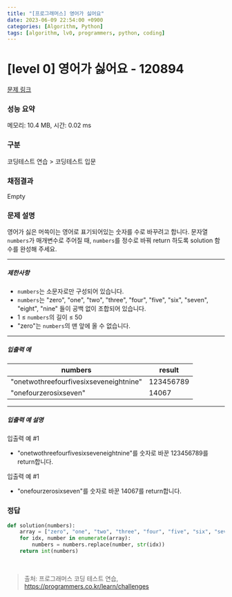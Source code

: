 ```yaml
---
title: "[프로그래머스] 영어가 싫어요"
date: 2023-06-09 22:54:00 +0900
categories: [Algorithm, Python]
tags: [algorithm, lv0, programmers, python, coding]
---
```


# [level 0] 영어가 싫어요 - 120894

[문제 링크](https://school.programmers.co.kr/learn/courses/30/lessons/120894)

### 성능 요약

메모리: 10.4 MB, 시간: 0.02 ms

### 구분

코딩테스트 연습 > 코딩테스트 입문

### 채점결과

Empty

### 문제 설명

<p>영어가 싫은 머쓱이는 영어로 표기되어있는 숫자를 수로 바꾸려고 합니다. 문자열 <code>numbers</code>가 매개변수로 주어질 때, <code>numbers</code>를 정수로 바꿔 return 하도록 solution 함수를 완성해 주세요.</p>

<hr>

<h5>제한사항</h5>

<ul>
<li><code>numbers</code>는 소문자로만 구성되어 있습니다.</li>
<li><code>numbers</code>는 "zero", "one", "two", "three", "four", "five", "six", "seven", "eight", "nine" 들이 공백 없이 조합되어 있습니다.</li>
<li>1 ≤ <code>numbers</code>의 길이 ≤ 50</li>
<li>"zero"는 <code>numbers</code>의 맨 앞에 올 수 없습니다.</li>
</ul>

<hr>

<h5>입출력 예</h5>

| numbers                                | result    |
|----------------------------------------|-----------|
| "onetwothreefourfivesixseveneightnine" | 123456789 |
| "onefourzerosixseven"                  | 14067     |

<hr>

<h5>입출력 예 설명</h5>

<p>입출력 예 #1</p>

<ul>
<li>"onetwothreefourfivesixseveneightnine"를 숫자로 바꾼 123456789를 return합니다.</li>
</ul>

<p>입출력 예 #1</p>

<ul>
<li>"onefourzerosixseven"를 숫자로 바꾼 14067를 return합니다.</li>
</ul>

### 정답

```python
def solution(numbers):
    array = ["zero", "one", "two", "three", "four", "five", "six", "seven", "eight", "nine"]
    for idx, number in enumerate(array):
        numbers = numbers.replace(number, str(idx))
    return int(numbers)
```

<br>

> 출처: 프로그래머스 코딩 테스트 연습, https://programmers.co.kr/learn/challenges
